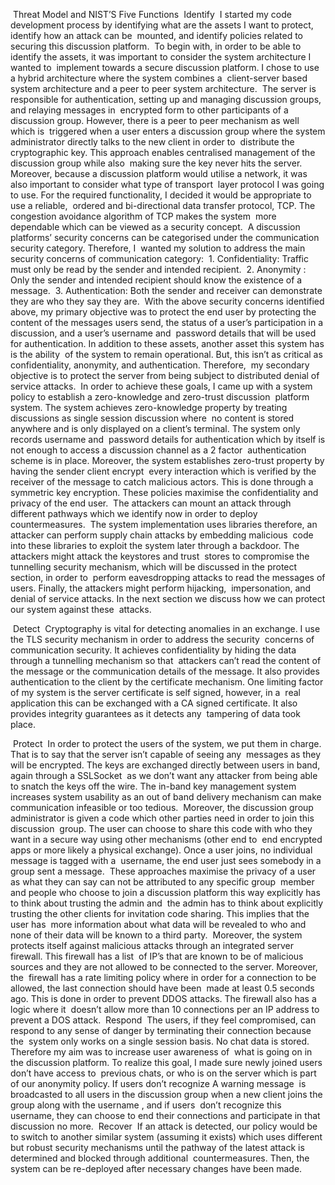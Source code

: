 ‬
Threat Model and NIST’S Five Functions‬
‭ 
Identify‬
‭ I started my code development process by identifying what are the assets I want to protect, identify how an attack can be‬
‭ mounted, and identify policies related to securing this discussion platform.‬
‭ To begin with, in order to be able to identify the assets, it was important to consider the system architecture I wanted to‬
‭ implement towards a secure discussion platform. I chose to use a hybrid architecture where the system combines a‬
‭ client-server based system architecture and a peer to peer system architecture.‬
‭ The server is responsible for authentication, setting up and managing discussion groups, and relaying messages in‬
‭ encrypted form to other participants of a discussion group. However, there is a peer to peer mechanism as well which is‬
‭ triggered when a user enters a discussion group where the system administrator directly talks to the new client in order to‬
‭ distribute the cryptographic key. This approach enables centralised management of the discussion group while also‬
‭ making sure the key never hits the server.‬
‭ Moreover, because a discussion platform would utilise a network, it was also important to consider what type of transport‬
‭ layer protocol I was going to use. For the required functionality, I decided it would be appropriate to use a reliable,‬
‭ ordered and bi-directional data transfer protocol, TCP. The congestion avoidance algorithm of TCP makes the system‬
‭ more dependable which can be viewed as a security concept.‬
‭ A discussion platforms’ security concerns can be categorised under the communication security category. Therefore, I‬
‭ wanted my solution to address the main security concerns of communication category:‬
‭ 1.‬‭ Confidentiality:‬‭ Traffic must only be read by the sender and intended recipient.‬
‭ 2.‬‭ Anonymity‬‭ : Only the sender and intended recipient should know the existence of a message.‬
‭ 3.‬‭ Authentication:‬‭ Both the sender and receiver can demonstrate they are who they say they are.‬
‭ With the above security concerns identified above, my primary objective was to protect the end user by protecting the‬
‭ content of the messages users send, the status of a user’s participation in a discussion, and a user’s username and‬
‭ password details that will be used for authentication. In addition to these assets, another asset this system has is the ability‬
‭ of the system to remain operational. But, this isn’t as critical as confidentiality, anonymity, and authentication. Therefore,‬
‭ my secondary objective is to protect the server from being subject to distributed denial of service attacks.‬
‭ In order to achieve these goals, I came up with a system policy to establish a zero-knowledge and zero-trust discussion‬
‭ platform system. The system achieves zero-knowledge property by treating discussions as single session discussion where‬
‭ no content is stored anywhere and is only displayed on a client’s terminal. The system only records username and‬
‭ password details for authentication which by itself is not enough to access a discussion channel as a 2 factor‬
‭ authentication scheme is in place. Moreover, the system establishes zero-trust property by having the sender client encrypt‬
‭ every interaction which is verified by the receiver of the message to catch malicious actors. This is done through a‬
‭ symmetric key encryption. These policies maximise the confidentiality and privacy of the end user.‬
‭ The attackers can mount an attack through different pathways which we identify now in order to deploy countermeasures.‬
‭ The system implementation uses libraries therefore, an attacker can perform supply chain attacks by embedding malicious‬
‭ code into these libraries to exploit the system later through a backdoor. The attackers might attack the keystores and trust‬
‭ stores to compromise the tunnelling security mechanism, which will be discussed in the protect section, in order to‬
‭ perform eavesdropping attacks to read the messages of users. Finally, the attackers might perform hijacking,‬
‭ impersonation, and denial of service attacks. In the next section we discuss how we can protect our system against these‬
‭ attacks.‬

‭ Detect‬
‭ Cryptography is vital for detecting anomalies in an exchange. I use the TLS security mechanism in order to address the security‬
‭ concerns of communication security. It achieves confidentiality by hiding the data through a tunnelling mechanism so that‬
‭ attackers can’t read the content of the message or the communication details of the message. It also provides authentication to‬
‭ the client by the certificate mechanism. One limiting factor of my system is the server certificate is self signed, however, in a‬
‭ real application this can be exchanged with a CA signed certificate. It also provides integrity guarantees as it detects any‬
‭ tampering of data took place.

‭ Protect‬
‭ In order to protect the users of the system, we put them in charge. That is to say that the server isn’t capable of seeing any‬
‭ messages as they will be encrypted. The keys are exchanged directly between users in band, again through a SSLSocket‬
‭ as we don’t want any attacker from being able to snatch the keys off the wire. The in-band key management system‬
‭ increases system usability as an out of band delivery mechanism can make communication infeasible or too tedious.‬
‭ Moreover, the discussion group administrator is given a code which other parties need in order to join this discussion‬
‭ group. The user can choose to share this code with who they want in a secure way using other mechanisms (other end to‬
‭ end encrypted apps or more likely a physical exchange). Once a user joins, no individual message is tagged with a‬
‭ username, the end user just sees somebody in a group sent a message.‬
‭ These approaches maximise the privacy of a user as what they can say can not be attributed to any specific group‬
‭ member and people who choose to join a discussion platform this way explicitly has to think about trusting the admin and‬
‭ the admin has to think about explicitly trusting the other clients for invitation code sharing. This implies that the user has‬
‭ more information about what data will be revealed to who and none of their data will be known to a third party.‬
‭ Moreover, the system protects itself against malicious attacks through an integrated server firewall. This firewall has a list‬
‭ of IP’s that are known to be of malicious sources and they are not allowed to be connected to the server. Moreover, the‬
‭ firewall has a rate limiting policy where in order for a connection to be allowed, the last connection should have been‬
‭ made at least 0.5 seconds ago. This is done in order to prevent DDOS attacks. The firewall also has a logic where it‬
‭ doesn’t allow more than 10 connections per an IP address to prevent a DOS attack.‬
‭ 
Respond‬
‭ The users, if they feel compromised, can respond to any sense of danger by terminating their connection because the‬
‭ system only works on a single session basis. No chat data is stored. Therefore my aim was to increase user awareness of‬
‭ what is going on in the discussion platform. To realize this goal, I made sure newly joined users don’t have access to‬
‭ previous chats, or who is on the server which is part of our anonymity policy. If users don’t recognize A warning message‬
‭ is broadcasted to all users in the discussion group when a new client joins the group along with the username , and if users‬
‭ don’t recognize this username, they can choose to end their connections and participate in that discussion no more.‬
‭ 
Recover‬
‭ If an attack is detected, our policy would be to switch to another similar system (assuming it exists) which uses different‬
‭ but robust security mechanisms until the pathway of the latest attack is determined and blocked through additional‬
‭ countermeasures. Then, the system can be re-deployed after necessary changes have been made.‬
‭
